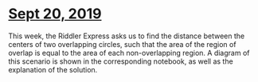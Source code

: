 # [Sept 20, 2019](https://fivethirtyeight.com/features/can-you-win-the-tour-de-fivethirtyeight/)

This week, the Riddler Express asks us to find the distance between the centers of two overlapping circles, such that the area of the region of overlap is equal to the area of each non-overlapping region. A diagram of this scenario is shown in the corresponding notebook, as well as the explanation of the solution.


